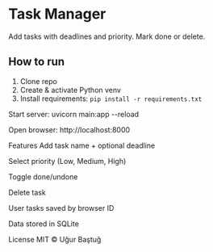 # Task Manager

Add tasks with deadlines and priority. Mark done or delete.

## How to run

1. Clone repo  
2. Create & activate Python venv  
3. Install requirements: `pip install -r requirements.txt`  

Start server: uvicorn main:app --reload

Open browser: http://localhost:8000

Features
Add task name + optional deadline

Select priority (Low, Medium, High)

Toggle done/undone

Delete task

User tasks saved by browser ID

Data stored in SQLite

License
MIT © Uğur Baştuğ
